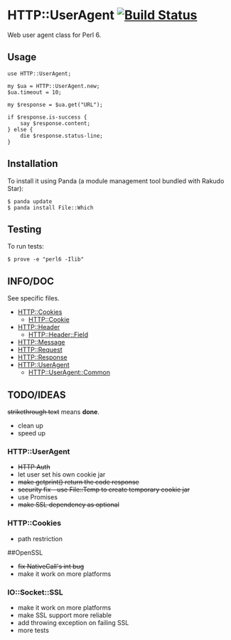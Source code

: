 # HTTP::UserAgent [![Build Status](https://travis-ci.org/sergot/http-useragent.svg?branch=master)](https://travis-ci.org/sergot/http-useragent)

Web user agent class for Perl 6.



## Usage

```Perl6
use HTTP::UserAgent;

my $ua = HTTP::UserAgent.new;
$ua.timeout = 10;

my $response = $ua.get("URL");

if $response.is-success {
    say $response.content;
} else {
    die $response.status-line;
}
```

## Installation

To install it using Panda (a module management tool bundled with Rakudo Star):

```
$ panda update
$ panda install File::Which
```

## Testing

To run tests:

```
$ prove -e "perl6 -Ilib"
```

## INFO/DOC

See specific files.

- [HTTP::Cookies](https://github.com/sergot/http-useragent/blob/master/lib/HTTP/Cookies.pm6#L112)
    - [HTTP::Cookie](https://github.com/sergot/http-useragent/blob/master/lib/HTTP/Cookie.pm6#L17)
- [HTTP::Header](https://github.com/sergot/http-useragent/blob/master/lib/HTTP/Header.pm6#L109)
    - [HTTP::Header::Field](https://github.com/sergot/http-useragent/blob/master/lib/HTTP/Header/Field.pm6#L12)
- [HTTP::Message](https://github.com/sergot/http-useragent/blob/master/lib/HTTP/Message.pm6#L97)
- [HTTP::Request](https://github.com/sergot/http-useragent/blob/master/lib/HTTP/Request.pm6#L79)
- [HTTP::Response](https://github.com/sergot/http-useragent/blob/master/lib/HTTP/Response.pm6#L35)
- [HTTP::UserAgent](https://github.com/sergot/http-useragent/blob/master/lib/HTTP/UserAgent.pm6#L238)
    - [HTTP::UserAgent::Common](https://github.com/sergot/http-useragent/blob/master/lib/HTTP/UserAgent/Common.pm6#L20)


## TODO/IDEAS

~~strikethrough text~~ means **done**.

- clean up
- speed up

### HTTP::UserAgent
- ~~HTTP Auth~~
- let user set his own cookie jar
- ~~make getprint() return the code response~~
- ~~security fix - use File::Temp to create temporary cookie jar~~
- use Promises
- ~~make SSL dependency as optional~~

### HTTP::Cookies
- path restriction

##OpenSSL
- ~~fix NativeCall's int bug~~
- make it work on more platforms

### IO::Socket::SSL
- make it work on more platforms
- make SSL support more reliable
- add throwing exception on failing SSL
- more tests
